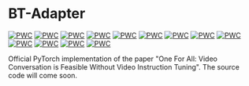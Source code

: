 # BT-Adapter

[![PWC](https://img.shields.io/endpoint.svg?url=https://paperswithcode.com/badge/one-for-all-video-conversation-is-feasible/video-based-generative-performance)](https://paperswithcode.com/sota/video-based-generative-performance?p=one-for-all-video-conversation-is-feasible)
[![PWC](https://img.shields.io/endpoint.svg?url=https://paperswithcode.com/badge/one-for-all-video-conversation-is-feasible/video-based-generative-performance-1)](https://paperswithcode.com/sota/video-based-generative-performance-1?p=one-for-all-video-conversation-is-feasible)
[![PWC](https://img.shields.io/endpoint.svg?url=https://paperswithcode.com/badge/one-for-all-video-conversation-is-feasible/video-based-generative-performance-5)](https://paperswithcode.com/sota/video-based-generative-performance-5?p=one-for-all-video-conversation-is-feasible)
[![PWC](https://img.shields.io/endpoint.svg?url=https://paperswithcode.com/badge/one-for-all-video-conversation-is-feasible/video-based-generative-performance-4)](https://paperswithcode.com/sota/video-based-generative-performance-4?p=one-for-all-video-conversation-is-feasible)
[![PWC](https://img.shields.io/endpoint.svg?url=https://paperswithcode.com/badge/one-for-all-video-conversation-is-feasible/video-based-generative-performance-3)](https://paperswithcode.com/sota/video-based-generative-performance-3?p=one-for-all-video-conversation-is-feasible)
[![PWC](https://img.shields.io/endpoint.svg?url=https://paperswithcode.com/badge/one-for-all-video-conversation-is-feasible/video-based-generative-performance-2)](https://paperswithcode.com/sota/video-based-generative-performance-2?p=one-for-all-video-conversation-is-feasible)
[![PWC](https://img.shields.io/endpoint.svg?url=https://paperswithcode.com/badge/one-for-all-video-conversation-is-feasible/zeroshot-video-question-answer-on-msrvtt-qa)](https://paperswithcode.com/sota/zeroshot-video-question-answer-on-msrvtt-qa?p=one-for-all-video-conversation-is-feasible)
[![PWC](https://img.shields.io/endpoint.svg?url=https://paperswithcode.com/badge/one-for-all-video-conversation-is-feasible/zeroshot-video-question-answer-on-msvd-qa)](https://paperswithcode.com/sota/zeroshot-video-question-answer-on-msvd-qa?p=one-for-all-video-conversation-is-feasible)
[![PWC](https://img.shields.io/endpoint.svg?url=https://paperswithcode.com/badge/one-for-all-video-conversation-is-feasible/zeroshot-video-question-answer-on-activitynet)](https://paperswithcode.com/sota/zeroshot-video-question-answer-on-activitynet?p=one-for-all-video-conversation-is-feasible)
[![PWC](https://img.shields.io/endpoint.svg?url=https://paperswithcode.com/badge/one-for-all-video-conversation-is-feasible/zero-shot-video-retrieval-on-msr-vtt)](https://paperswithcode.com/sota/zero-shot-video-retrieval-on-msr-vtt?p=one-for-all-video-conversation-is-feasible)
[![PWC](https://img.shields.io/endpoint.svg?url=https://paperswithcode.com/badge/one-for-all-video-conversation-is-feasible/zero-shot-video-retrieval-on-activitynet)](https://paperswithcode.com/sota/zero-shot-video-retrieval-on-activitynet?p=one-for-all-video-conversation-is-feasible)
[![PWC](https://img.shields.io/endpoint.svg?url=https://paperswithcode.com/badge/one-for-all-video-conversation-is-feasible/zero-shot-video-retrieval-on-lsmdc)](https://paperswithcode.com/sota/zero-shot-video-retrieval-on-lsmdc?p=one-for-all-video-conversation-is-feasible)
[![PWC](https://img.shields.io/endpoint.svg?url=https://paperswithcode.com/badge/one-for-all-video-conversation-is-feasible/zero-shot-video-retrieval-on-didemo)](https://paperswithcode.com/sota/zero-shot-video-retrieval-on-didemo?p=one-for-all-video-conversation-is-feasible)

Official PyTorch implementation of the paper "One For All: Video Conversation is Feasible Without Video Instruction Tuning". The source code will come soon.
